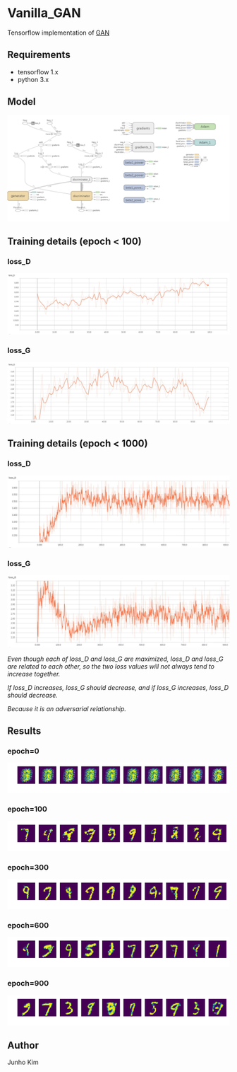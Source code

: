 # Vanilla_GAN
Tensorflow implementation of [GAN](https://arxiv.org/abs/1406.2661)

## Requirements
* tensorflow 1.x
* python 3.x

## Model
![model](./assests/graph.png)

## Training details (epoch < 100)
### loss_D
![loss_D_100](./assests/loss_D_100.JPG)

### loss_G
![loss_G_100](./assests/loss_G_100.JPG)

## Training details (epoch < 1000)
### loss_D
![loss_D](./assests/loss_D.JPG)

### loss_G
![loss_G](./assests/loss_G.JPG)

*Even though each of loss_D and loss_G are maximized, loss_D and loss_G are related to each other, so the two loss values will not always tend to increase together.*

*If loss_D increases, loss_G should decrease, and if loss_G increases, loss_D should decrease.*

*Because it is an adversarial relationship.*

## Results
### epoch=0
![epoch_0](./samples/000.png)

### epoch=100
![epoch_100](./samples/100.png)

### epoch=300
![epoch_300](./samples/300.png)

### epoch=600
![epoch_600](./samples/600.png)

### epoch=900
![epoch_900](./samples/900.png)

## Author
Junho Kim
